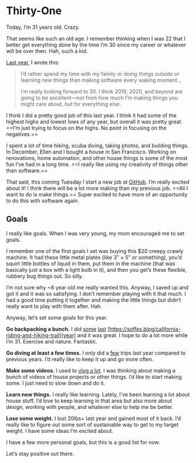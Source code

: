 # Thirty-One

Today, I’m 31 years old. Crazy.

That seems like such an old age. I remember thinking when I was 22 that I better get everything done by the time I’m 30 since my career or whatever will be over then. Hah, such a kid.

[Last year](https://soffes.blog/thirty), I wrote this:

> I’d rather spend my time with my family or doing things outside or learning new things than making software every waking moment…
>
> I’m really looking forward to 30. I think 2019, 2020, and beyond are going to be excellent—not from how much I’m making things you might care about, but for everything else.

I think I did a pretty good job of this last year. I think it had some of the highest highs and lowest lows of any year, but overall it was pretty great. ==I’m just trying to focus on the highs. No point in focusing on the negatives.==

I spent a lot of time hiking, scuba diving, taking photos, and building things. In December, Ellen and I bought a house in San Francisco. Working on renovations, home automation, and other house things is some of the most fun I’ve had in a long time. ==I really like using my creativity of things other than software.==

That said, this coming Tuesday I start a new job at [GitHub](https://github.com). I’m really excited about it! I think there will be a lot more making than my previous job. ==All I want to do is make things.== Super excited to have more of an opportunity to do this with software again.

## Goals

I really like goals. When I was very young, my mom encouraged me to set goals.

I remember one of the first goals I set was buying this $20 creepy crawly machine. It had these little metal plates (like 3” × 5” or something), you’d squirt little bottles of liquid in them, put them in the machine (that was basically just a box with a light bulb in it), and then you get’s these flexible, rubbery bug things out. So silly.

I’m not sure why ~8 year old me really wanted this. Anyway, I saved up and got it and it was so satisfying. I don’t remember playing with it that much. I had a good time putting it together and making the little things but didn’t really want to play with them after. Hah.

Anyway, let’s set some goals for this year.

**Go backpacking a bunch.** I did [some](https://soffes.blog/lost-coast) [last](https://soffes.blog/tahoe-rim-trail) [https://soffes.blog/california-riding-and-hiking-trail](year) and it was great. I hope to do a lot more while I’m 31. Exercise and nature. Fantastic.

**Go diving at least a few times.** I only did a [few](https://soffes.blog/diving-in-cozumel) trips last year compared to previous years. I’d really like to keep it up and go more often.

**Make some videos.** I used to [vlog a lot](https://youtube.com/samsoffes). I was thinking about making a bunch of videos of house projects or other things. I’d like to start making some. I just need to slow down and do it.

**Learn new things.** I really like learning. Lately, I’ve been learning a lot about house stuff. I’d love to keep learning in that area but also more about design, working with people, and whatever else to help me be better.

**Lose some weight.** I lost 20lbs+ last year and gained most of it back. I’d really like to figure out some sort of sustainable way to get to my target weight. I have some ideas I’m excited about.

I have a few more personal goals, but this is a good list for now.

Let’s stay positive out there.
